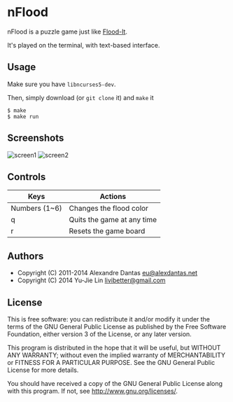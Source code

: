 # nFlood

nFlood is a puzzle game just like [Flood-It](http://unixpapa.com/floodit/).

It's played on the terminal, with text-based interface.

## Usage

Make sure you have `libncurses5-dev`.

Then, simply download (or `git clone` it) and `make` it

    $ make
    $ make run

## Screenshots

![screen1](http://alexdantas.net/projects/nflood/images/game.png)
![screen2](http://alexdantas.net/projects/nflood/images/game2.png)

## Controls

| Keys          | Actions |
| ------------- | ------- |
| Numbers (1~6) | Changes the flood color |
| q             | Quits the game at any time |
| r             | Resets the game board |

## Authors

* Copyright (C) 2011-2014  Alexandre Dantas <eu@alexdantas.net>
* Copyright (C) 2014 Yu-Jie Lin <livibetter@gmail.com>

## License

 This is free software: you can redistribute it and/or modify
 it under the terms of the GNU General Public License as published by
 the Free Software Foundation, either version 3 of the License, or
 any later version.

 This program is distributed in the hope that it will be useful,
 but WITHOUT ANY WARRANTY; without even the implied warranty of
 MERCHANTABILITY or FITNESS FOR A PARTICULAR PURPOSE.  See the
 GNU General Public License for more details.

 You should have received a copy of the GNU General Public License
 along with this program.  If not, see <http://www.gnu.org/licenses/>.

